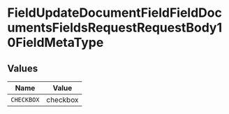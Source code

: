 # FieldUpdateDocumentFieldFieldDocumentsFieldsRequestRequestBody10FieldMetaType


## Values

| Name       | Value      |
| ---------- | ---------- |
| `CHECKBOX` | checkbox   |